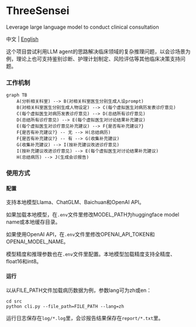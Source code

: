 # ThreeSensei
Leverage large language model to conduct clinical consultation

中文 | [English](README.md)

这个项目尝试利用LLM agent的思路解决临床领域的复杂推理问题，以会诊场景为例，理论上也可支持鉴别诊断、护理计划制定、风险评估等其他临床决策支持问题。

### 工作机制

```mermaid
graph TB
    A(分析相关科室) --> B(对相关科室医生分别生成人设prompt)
    B(对相关科室医生分别生成人物设定) --> C(每个虚拟医生对病历发表诊疗意见)
    C(每个虚拟医生对病历发表诊疗意见) --> D(总结所有诊疗意见)
    D(总结所有诊疗意见) --> E(每个虚拟医生对讨论结果补充建议)
    E(每个虚拟医生对诊疗意见补充建议) --> F{是否有补充建议?}
    F{是否有补充建议?} -- 无 --> H(总结病历)
    F{是否有补充建议?} -- 有 --> G(收集补充建议)
    G(收集补充建议) --> I(按补充建议改进诊疗意见)
    I(按补充建议改进诊疗意见) --> E(每个虚拟医生对讨论结果补充建议)
    H(总结病历) --> J(生成会诊报告)
```

### 使用方式

#### 配置

支持本地模型Llama、ChatGLM、Baichuan和OpenAI API。

如果加载本地模型，在`.env`文件里修改MODEL_PATH为huggingface model name或本地缓存目录。

如果使用OpenAI API，在`.env`文件里修改OPENAI_API_TOKEN和OPENAI_MODEL_NAME。

模型精度和推理参数也在`.env`文件里配置。本地模型加载精度支持全精度、float16和int8。

#### 运行

以从FILE_PATH文件加载病历数据为例，参数lang可为zh或en：
```
cd src
python cli.py --file_path=FILE_PATH --lang=zh
```
运行日志保存在`log/*.log`里，会诊报告结果保存在`report/*.txt`里。
